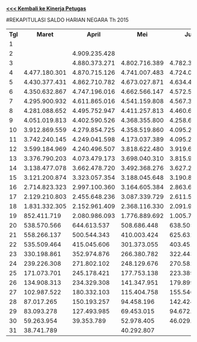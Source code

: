 **[<<< Kembali ke Kinerja Petugas](https://github.com/suriawan/Area-Bali-Utara/blob/master/petugas-negara-nop15.md)**

#REKAPITULASI SALDO HARIAN NEGARA Th 2015



<table><tbody><tr><th>Tgl</th><th>Maret</th><th>April</th><th>Mei</th><th>Juni</th><th>Juli</th><th>Agustus</th><th>September</th><th>Oktober</th><th>Nopember</th></tr><tr><td>1</td><td> </td><td> </td><td> </td><td> </td><td> </td><td> </td><td> </td><td> </td><td> </td></tr><tr><td>2</td><td> </td><td> 4.909.235.428 </td><td> </td><td> </td><td> </td><td> </td><td> </td><td> 4.865.823.820 </td><td> </td></tr><tr><td>3</td><td> </td><td> 4.880.373.271 </td><td> 4.802.716.389 </td><td> 4.782.382.295 </td><td> 4.566.030.616 </td><td> 4.449.280.208 </td><td> 4.715.962.493 </td><td> 4.863.746.697 </td><td> 5.166.206.541 </td></tr><tr><td>4</td><td> 4.477.180.301 </td><td> 4.870.715.126 </td><td> 4.741.007.483 </td><td> 4.724.029.655 </td><td> 4.519.994.166 </td><td> 4.395.334.070 </td><td> 4.680.686.945 </td><td> 4.843.853.549 </td><td> 5.137.000.462 </td></tr><tr><td>5</td><td> 4.430.377.431 </td><td> 4.862.710.782 </td><td> 4.673.027.871 </td><td> 4.634.415.037 </td><td> 4.507.647.698 </td><td> 4.322.813.084 </td><td> 4.640.868.407 </td><td> 4.780.134.729 </td><td> 5.080.941.371 </td></tr><tr><td>6</td><td> 4.350.632.867 </td><td> 4.747.196.016 </td><td> 4.662.566.147 </td><td> 4.572.553.890 </td><td> 4.418.792.844 </td><td> 4.223.550.327 </td><td> 4.633.770.189 </td><td> 4.683.305.877 </td><td> 4.994.177.047 </td></tr><tr><td>7</td><td> 4.295.900.932 </td><td> 4.611.865.016 </td><td> 4.541.159.808 </td><td> 4.567.333.989 </td><td> 4.253.140.467 </td><td> 4.125.547.025 </td><td> 4.517.216.186 </td><td> 4.585.384.195 </td><td> 4.935.501.426 </td></tr><tr><td>8</td><td> 4.281.088.652 </td><td> 4.495.752.947 </td><td> 4.411.257.813 </td><td> 4.460.643.497 </td><td> 3.988.889.512 </td><td> 4.069.914.339 </td><td> 4.326.860.755 </td><td> 4.436.876.017 </td><td> 4.921.205.776 </td></tr><tr><td>9</td><td> 4.051.019.813 </td><td> 4.402.590.526 </td><td> 4.368.355.800 </td><td> 4.258.690.537 </td><td> 3.803.346.746 </td><td> 4.053.015.775 </td><td> 4.231.225.476 </td><td> 4.348.608.432 </td><td> 4.736.175.235 </td></tr><tr><td>10</td><td> 3.912.869.559 </td><td> 4.279.854.725 </td><td> 4.358.519.860 </td><td> 4.095.230.027 </td><td> 3.606.770.565 </td><td> 3.893.744.205 </td><td> 4.149.791.440 </td><td> 4.265.666.307 </td><td> 4.578.601.063 </td></tr><tr><td>11</td><td> 3.742.240.145 </td><td> 4.249.041.598 </td><td> 4.173.037.389 </td><td> 4.095.230.027 </td><td> 3.518.996.272 </td><td> 3.763.599.059 </td><td> 3.944.724.767 </td><td> 4.259.219.767 </td><td> 4.504.948.832 </td></tr><tr><td>12</td><td> 3.599.184.969 </td><td> 4.240.496.507 </td><td> 3.818.622.480 </td><td> 3.919.619.320 </td><td> 3.496.793.834 </td><td> 3.634.837.836 </td><td> 3.915.585.745 </td><td> 4.097.213.943 </td><td> 4.371.616.602 </td></tr><tr><td>13</td><td> 3.376.790.203 </td><td> 4.073.479.173 </td><td> 3.698.040.310 </td><td> 3.815.977.269 </td><td> 2.666.778.553 </td><td> 3.434.624.171 </td><td> 3.906.387.197 </td><td> 3.921.789.660 </td><td> 4.168.447.921 </td></tr><tr><td>14</td><td> 3.138.477.078 </td><td> 3.662.478.720 </td><td> 3.492.368.276 </td><td> 3.627.283.623 </td><td> 2.079.750.041 </td><td> 3.085.363.475 </td><td> 3.444.613.248 </td><td> 3.662.110.461 </td><td> 3.753.700.686 </td></tr><tr><td>15</td><td> 3.121.200.874 </td><td> 3.323.057.354 </td><td> 3.188.045.648 </td><td> 3.190.864.771 </td><td> 1.799.474.108 </td><td> 3.010.982.406 </td><td> 3.230.510.188 </td><td> 3.391.861.534 </td><td> 3.737.218.030 </td></tr><tr><td>16</td><td> 2.714.823.323 </td><td> 2.997.100.360 </td><td> 3.164.605.384 </td><td> 2.863.610.212 </td><td> 1.781.985.849 </td><td> 2.990.345.195 </td><td> 2.988.285.024 </td><td> 3.020.381.335 </td><td> 3.449.611.945 </td></tr><tr><td>17</td><td> 2.129.210.803 </td><td> 2.455.648.236 </td><td> 3.087.339.729 </td><td> 2.611.559.375 </td><td> 1.743.124.113 </td><td> 2.962.991.907 </td><td> 2.480.974.767 </td><td> 2.938.075.149 </td><td> 2.754.237.046 </td></tr><tr><td>18</td><td> 1.831.332.305 </td><td> 2.152.961.409 </td><td> 2.368.116.330 </td><td> 2.091.940.281 </td><td> 1.568.922.425 </td><td> 2.409.739.686 </td><td> 1.231.039.820 </td><td> 2.912.621.771 </td><td> 2.329.207.785 </td></tr><tr><td>19</td><td> 852.411.719 </td><td> 2.080.986.093 </td><td> 1.776.889.692 </td><td> 1.005.705.198 </td><td> 1.448.052.374 </td><td> 1.542.299.908 </td><td> 856.003.661 </td><td> 1.974.311.446 </td><td> 1.758.200.884 </td></tr><tr><td>20</td><td> 538.570.566 </td><td> 644.613.537 </td><td> 508.686.448 </td><td> 638.505.810 </td><td> 914.534.493 </td><td> 503.232.618 </td><td> 707.841.890 </td><td> 474.320.233 </td><td> 472.096.521 </td></tr><tr><td>21</td><td> 558.266.137 </td><td> 500.544.343 </td><td> 410.003.424 </td><td> 625.632.506 </td><td> 788.957.671 </td><td> 407.258.082 </td><td> 489.634.673 </td><td> 375.482.571 </td><td> 403.412.238 </td></tr><tr><td>22</td><td> 535.509.464 </td><td> 415.045.606 </td><td> 301.373.055 </td><td> 403.451.434 </td><td> 530.716.980 </td><td> 367.645.737 </td><td> 395.065.869 </td><td> 321.518.862 </td><td> 386.699.959 </td></tr><tr><td>23</td><td> 330.198.861 </td><td> 352.974.876 </td><td> 266.380.782 </td><td> 322.443.931 </td><td> 439.673.954 </td><td> 350.134.864 </td><td> 331.336.941 </td><td> 277.268.744 </td><td> 302.898.255 </td></tr><tr><td>24</td><td> 239.226.308 </td><td> 271.802.102 </td><td> 248.129.676 </td><td> 270.582.907 </td><td> 402.298.213 </td><td> 278.049.993 </td><td> 315.496.930 </td><td> 244.869.585 </td><td> 250.468.897 </td></tr><tr><td>25</td><td> 171.073.701 </td><td> 245.178.421 </td><td> 177.753.138 </td><td> 223.389.421 </td><td> 389.506.117 </td><td> 239.405.270 </td><td> 255.957.740 </td><td> 226.024.055 </td><td> 204.895.959 </td></tr><tr><td>26</td><td> 134.908.313 </td><td> 234.329.308 </td><td> 141.347.951 </td><td> 179.899.626 </td><td> 375.869.643 </td><td> 197.115.580 </td><td> 229.238.003 </td><td> 178.853.269 </td><td> 174.441.564 </td></tr><tr><td>27</td><td> 102.987.522 </td><td> 180.332.103 </td><td> 115.404.758 </td><td> 155.546.584 </td><td> 243.697.510 </td><td> 167.949.846 </td><td> 213.380.867 </td><td> 153.592.529 </td><td> 118.515.034 </td></tr><tr><td>28</td><td> 87.017.265 </td><td> 150.193.257 </td><td> 94.458.196 </td><td> 142.424.622 </td><td> 170.079.958 </td><td> 125.971.906 </td><td> 159.678.029 </td><td> 124.870.714 </td><td> 102.407.744 </td></tr><tr><td>29</td><td> 83.093.278 </td><td> 127.493.985 </td><td> 69.453.015 </td><td> 94.672.791 </td><td> 92.457.004 </td><td> 100.813.473 </td><td> 64.882.333 </td><td> 100.107.566 </td><td> 87.516.116 </td></tr><tr><td>30</td><td> 59.263.954 </td><td> 39.353.789 </td><td> 52.978.405 </td><td> 46.029.412 </td><td> 54.158.137 </td><td> 89.427.689 </td><td> 24.812.526 </td><td> 45.194.744 </td><td> 63.787.027 </td></tr><tr><td>31</td><td> 38.741.789 </td><td> </td><td> 40.292.807 </td><td> </td><td> 22.086.449 </td><td> 31.067.824 </td><td> </td><td> 19.051.612 </td><td> </td></tr></tbody></table>
